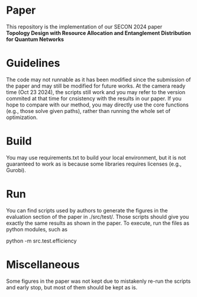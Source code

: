 
# Paper
This repository is the implementation of our SECON 2024 paper  
**Topology Design with Resource Allocation and Entanglement Distribution for Quantum Networks**


# Guidelines
The code may not runnable as it has been modified since the submission of the paper and may still be modified for future works. At the camera ready time (Oct 23 2024), the scripts still work and you may refer to the version commited at that time for cnsistency with the results in our paper. If you hope to compare with our method, you may directly use the core functions (e.g., those solve given paths), rather than running the whole set of optimization.


# Build
You may use requirements.txt to build your local environment, but it is not guaranteed to work as is because some libraries requires licenses (e.g., Gurobi). 


# Run
You can find scripts used by authors to generate the figures in the evaluation section of the paper in ./src/test/. Those scripts should give you exactly the same results as shown in the paper. To execute, run the files as python modules, such as  

python -m src.test.efficiency


# Miscellaneous
Some figures in the paper was not kept due to mistakenly re-run the scripts and early stop, but most of them should be kept as is.

